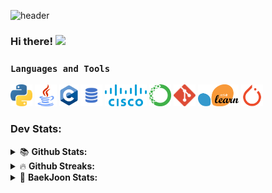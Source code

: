 ![header](https://capsule-render.vercel.app/api?type=waving&color=timeGradient&height=150&section=header&text=DongHyun's%20dev&fontSize=50&rotate=-5)

### Hi there! <img src="https://media.giphy.com/media/hvRJCLFzcasrR4ia7z/giphy.gif" width="25px">  


### ```Languages and Tools ```  

<p>
  <code><img height="35" src="image/python.png"></code>
  <code><img height="35" src="image/java.png" alt="java"></code>
  <code><img height="35" src="image/C.png" alt="C"></code>
  <code><img height="35" src="image/sql.png" alt="sql"></code>
  <code><img height="35" src="image/Cisco.png" alt="Cisco"></code>
  <code><img height="35" src="image/Anaconda.png" alt="Anaconda"></code>
  <code><img height="35" src="image/git.png" alt="git"></code>
  <code><img height="35" src="image/scikitlearn.png" alt="scikitlearn"></code>
  <code><img height="35" src="image/pytorch.png" alt="pytorch"></code>

</p>

### Dev Stats:

<details>
<summary>&#128218; <b>Github Stats: </b></summary>
<br>
<p align = "center">
  <img src="https://github-readme-stats.vercel.app/api/?username=DongHyun99&cache_seconds=1800&theme=buefy&line_height=27" >
  <img src="https://github-readme-stats.vercel.app/api/top-langs/?username=DongHyun99&theme=buefy&langs_count=3">
</p></details>

<details>
<summary>&#128293; <b>Github Streaks: </b></summary>
  <br>
<p align = "center">
  <img height="200em" src="https://github-readme-streak-stats.herokuapp.com/?user=DongHyun99&hide_border=true&theme=buefy" />  
  <img src="https://raw.githubusercontent.com/donghyun99/donghyun99/output/github-contribution-grid-snake.svg">
</p>
</details>

<details>
<summary>&#128171; <b>BaekJoon Stats: </b></summary>
  <br>
<p align = "center">
<a href="https://solved.ac/mpolio2"><img src="http://mazassumnida.wtf/api/v2/generate_badge?boj=mpolio2" alt="Solved.ac
  프로필"></a></p>
</details>

<br>

#
 <div align="center">
</div>

